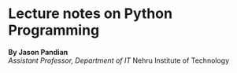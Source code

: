 # Lecture notes on Python Programming

**By Jason Pandian**  
*Assistant Professor, Department of IT*
Nehru Institute of Technology